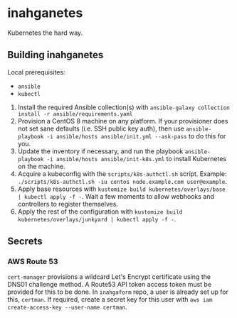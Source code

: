 # inahganetes

Kubernetes the hard way.

## Building inahganetes

Local prerequisites:
- `ansible`
- `kubectl`
 
1. Install the required Ansible collection(s) with `ansible-galaxy collection install -r ansible/requirements.yaml`
1. Provision a CentOS 8 machine on any platform. If your provisioner does not set sane defaults (i.e. SSH public key auth), then use `ansible-playbook -i ansible/hosts ansible/init.yml --ask-pass` to do this for you.
1. Update the inventory if necessary, and run the playbook `ansible-playbook -i ansible/hosts ansible/init-k8s.yml` to install Kubernetes on the machine.
1. Acquire a kubeconfig with the `scripts/k8s-authctl.sh` script. Example: `./scripts/k8s-authctl.sh -iu centos node.example.com user@example`.
1. Apply base resources with `kustomize build kubernetes/overlays/base | kubectl apply -f -`. Wait a few moments to allow webhooks and controllers to register themselves.
1. Apply the rest of the configuration with `kustomize build kubernetes/overlays/junkyard | kubectl apply -f -`.

## Secrets
### AWS Route 53
`cert-manager` provisions a wildcard Let's Encrypt certificate using the DNS01 challenge method.
A Route53 API token access token must be provided for this to be done.
In `inahgaform` repo, a user is already set up for this, `certman`.
If required, create a secret key for this user with `aws iam create-access-key --user-name certman`.
